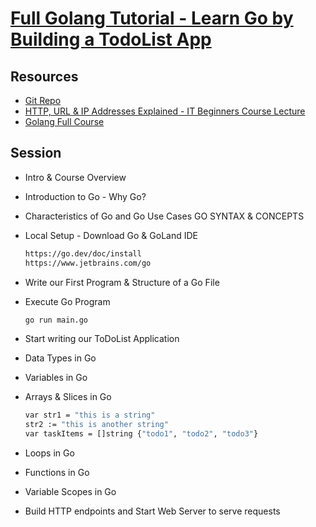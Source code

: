 # [Full Golang Tutorial - Learn Go by Building a TodoList App](https://www.youtube.com/watch?v=XCZWyN9ZbEQ)
 
## Resources
-  [Git Repo](https://gitlab.com/twn-youtube/golang-crash-course)
-  [HTTP, URL & IP Addresses Explained - IT Beginners Course Lecture](https://techworld-with-nana.teachable.com/courses/it-beginners-course/lectures/44206531)
-  [Golang Full Course](https://youtu.be/yyUHQIec83I)


## Session

- Intro & Course Overview
- Introduction to Go - Why Go?
- Characteristics of Go and Go Use Cases GO SYNTAX & CONCEPTS
- Local Setup - Download Go & GoLand IDE
  ```sh
  https://go.dev/doc/install
  https://www.jetbrains.com/go
  ```

  
- Write our First Program & Structure of a Go File
- Execute Go Program
  ```sh
  go run main.go
  ```

- Start writing our ToDoList Application
- Data Types in Go
- Variables in Go
- Arrays & Slices in Go
  ```sh
  var str1 = "this is a string"
  str2 := "this is another string"
  var taskItems = []string {"todo1", "todo2", "todo3"}
  ```
- Loops in Go
- Functions in Go 
- Variable Scopes in Go 
- Build HTTP endpoints and Start Web Server to serve requests

